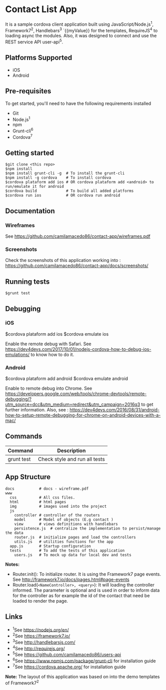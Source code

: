 # Contact List App

It is a sample cordova client application built using JavaScript/Node.js<sup>1</sup>, Framework7<sup>2</sup>, Handlebars<sup>3</sup> `{{myValue}} for the templates, RequireJS<sup>4</sup> to loading async the modules. Also,
it was designed to connect and use the REST service API user-api<sup>5</sup>.

## Platforms Supported

- iOS
- Android

## Pre-requisites

To get started, you'll need to have the following requirements installed

- Git
- Node.js<sup>1</sup>
- npm
- Grunt-cli<sup>6</sup>
- Cordova<sup>7</sup>

## Getting started

	$git clone <this repo>
	$npm install
	$npm install grunt-cli -g  # To install the grunt-cli
	$npm install -g cordova    # To install cordova
	$cordova plataform add ios # OR cordova plataform add <android> to run/emulate it for android
	$cordova build             # To build all added platforms
	$cordova run ios           # OR cordova run android

## Documentation

### Wireframes

See https://github.com/camilamacedo86/contact-app/wireframes.pdf

### Screenshots

Check the screenshots of this application working into : https://github.com/camilamacedo86/contact-app/docs/screenshots/


## Running tests

```
$grunt test
```

## Debugging

### iOS

$cordova plataform add ios
$cordova emulate ios

Enable the remote debug with Safari. See https://dev4devs.com/2017/10/01/nodejs-cordova-how-to-debug-ios-emulations/ to know how to do it.

### Android

$cordova plataform add android
$cordova emulate android

Enable to remote debug into Chrome. See https://developers.google.com/web/tools/chrome-devtools/remote-debugging/?utm_source=dcc&utm_medium=redirect&utm_campaign=2016q3 to get further information.
Also, see : https://dev4devs.com/2016/08/31/android-how-to-setup-remote-debugging-for-chrome-on-android-devices-with-a-mac/

## Commands

| Command       | Description                                                                 |
| ------------- |:---------------------------------------------------------------------------:|
| grunt test    | Check style and run all tests                                               |


## App Structure


	docs           # docs - wireframe.pdf
	www
	  css          # All css files.
	  html         # html pages
	  img          # images used into the project
	  js
	    controller # controller of the routers
	    model      # Model of objects (E.g contact )
	    view       # views definitions with handlebars
	    persistence.js  # centralize the implementation to persist/manage the data
	    router.js  # initialize pages and load the controllers
	    utils.js   # utilities functions for the app
	  app.js       # Startup configuration
	  tests        # To add the tests of this application
	    users.js   # To mock up data for local dev and tests


**Notes:**

* Router.init(): To initialize router. It is using the Framework7 page events. See http://framework7.io/docs/pages.html#page-events
* Router.load(`<NameController>, <query>`): It will loading the controller informed. The <query> parameter is optional and is used in order to inform data for the controller as for example the id of the contact that need be loaded to render the page.


## Links

- <sup>1</sup>See https://nodejs.org/en/
- <sup>2</sup>See https://framework7.io/
- <sup>3</sup>See http://handlebarsjs.com/
- <sup>4</sup>See http://requirejs.org/
- <sup>5</sup>See https://github.com/camilamacedo86/users-api
- <sup>6</sup>See https://www.npmjs.com/package/grunt-cli for installation guide
- <sup>7</sup>See https://cordova.apache.org/ for installation guide


**Note:**
The layout of this application was based on into the demo templates of Framework7<sup>2</sup>
